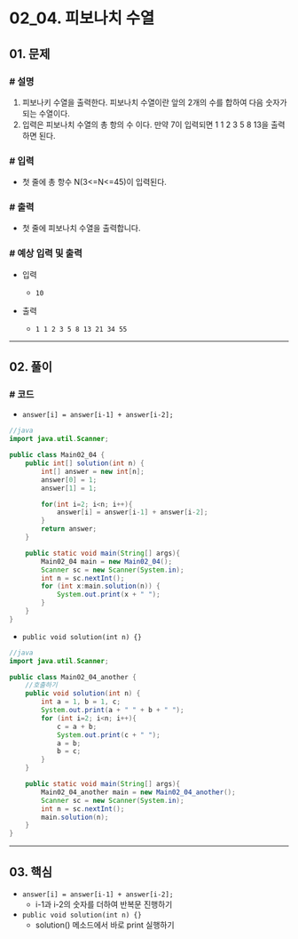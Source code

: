 # 02_04. 피보나치 수열

## 01. 문제

### # 설명

1) 피보나키 수열을 출력한다. 피보나치 수열이란 앞의 2개의 수를 합하여 다음 숫자가 되는 수열이다.
2) 입력은 피보나치 수열의 총 항의 수 이다. 만약 7이 입력되면 1 1 2 3 5 8 13을 출력하면 된다.

### # 입력

- 첫 줄에 총 항수 N(3<=N<=45)이 입력된다.

### # 출력

- 첫 줄에 피보나치 수열을 출력합니다.

### # 예상 입력 및 출력

- 입력
  - `10`

- 출력
  - `1 1 2 3 5 8 13 21 34 55`

---

## 02. 풀이

### # 코드

- `answer[i] = answer[i-1] + answer[i-2];`

```java
//java
import java.util.Scanner;

public class Main02_04 {
    public int[] solution(int n) {
        int[] answer = new int[n];
        answer[0] = 1;
        answer[1] = 1;

        for(int i=2; i<n; i++){
            answer[i] = answer[i-1] + answer[i-2];
        }
        return answer;
    }

    public static void main(String[] args){
        Main02_04 main = new Main02_04();
        Scanner sc = new Scanner(System.in);
        int n = sc.nextInt();
        for (int x:main.solution(n)) {
            System.out.print(x + " ");
        }
    }
}
```

- `public void solution(int n) {}`

```java
//java
import java.util.Scanner;

public class Main02_04_another {
    //호출하기
    public void solution(int n) {
        int a = 1, b = 1, c;
        System.out.print(a + " " + b + " ");
        for (int i=2; i<n; i++){
            c = a + b;
            System.out.print(c + " ");
            a = b;
            b = c;
        }
    }

    public static void main(String[] args){
        Main02_04_another main = new Main02_04_another();
        Scanner sc = new Scanner(System.in);
        int n = sc.nextInt();
        main.solution(n);
    }
}
```

---

## 03. 핵심

- `answer[i] = answer[i-1] + answer[i-2];`
  - i-1과 i-2의 숫자를 더하여 반복문 진행하기
- `public void solution(int n) {}`
  - solution() 메소드에서 바로 print 실행하기
